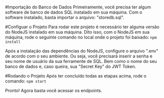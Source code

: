 #Importação do Banco de Dados
Primeiramente, você precisa ter algum software de banco de dados SQL instalado em sua máquina.
Com o software instalado, basta importar o arquivo: "storedb.sql". 

#Configuar o Projeto
Para rodar este projeto é necessário ter alguma versão do NodeJS instalado em sua máquina.
Dito isso, com o NodeJS em sua máquina, rode o seguinte comando no local onde o projeto foi baixado:
```npm install```

Após a instalação das dependências do NodeJS, configure o arquivo ".env" de acordo com o seu ambiente.
Ou seja, você precisará inserir a senha e seu nome de usuário da sua ferramente de SQL.
Bem como o nome do seu banco de dados e, caso queira, sua "Secret Key" do JWT Token.

#Rodando o Projeto
Após ter concluído todas as etapas acima, rode o comando:
```npm start```

Pronto!
Agora basta você acessar os endpoints.



